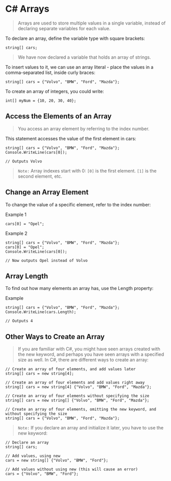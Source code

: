 # C# Arrays

> Arrays are used to store multiple values in a single variable, instead of declaring separate variables for each value.

To declare an array, define the variable type with square brackets:

```
string[] cars;
```

> We have now declared a variable that holds an array of strings.

To insert values to it, we can use an array literal - place the values in a comma-separated list, inside curly braces:

```
string[] cars = {"Volvo", "BMW", "Ford", "Mazda"};
```

To create an array of integers, you could write:

```
int[] myNum = {10, 20, 30, 40};
```

## Access the Elements of an Array

> You access an array element by referring to the index number.

This statement accesses the value of the first element in cars:

```
string[] cars = {"Volvo", "BMW", "Ford", "Mazda"};
Console.WriteLine(cars[0]);

// Outputs Volvo
```

> `Note:` Array indexes start with 0: `[0]` is the first element. `[1]` is the second element, etc.

## Change an Array Element

To change the value of a specific element, refer to the index number:

Example 1
```
cars[0] = "Opel";
```

Example 2
```
string[] cars = {"Volvo", "BMW", "Ford", "Mazda"};
cars[0] = "Opel";
Console.WriteLine(cars[0]);

// Now outputs Opel instead of Volvo
```

## Array Length

To find out how many elements an array has, use the Length property:

Example
```
string[] cars = {"Volvo", "BMW", "Ford", "Mazda"};
Console.WriteLine(cars.Length);

// Outputs 4
```

## Other Ways to Create an Array

> If you are familiar with C#, you might have seen arrays created with the new keyword, and perhaps you have seen arrays with a specified size as well. In C#, there are different ways to create an array:

```
// Create an array of four elements, and add values later
string[] cars = new string[4];

// Create an array of four elements and add values right away 
string[] cars = new string[4] {"Volvo", "BMW", "Ford", "Mazda"};

// Create an array of four elements without specifying the size 
string[] cars = new string[] {"Volvo", "BMW", "Ford", "Mazda"};

// Create an array of four elements, omitting the new keyword, and without specifying the size
string[] cars = {"Volvo", "BMW", "Ford", "Mazda"};
```

> `Note:` If you declare an array and initialize it later, you have to use the new keyword:

```
// Declare an array
string[] cars;

// Add values, using new
cars = new string[] {"Volvo", "BMW", "Ford"};

// Add values without using new (this will cause an error)
cars = {"Volvo", "BMW", "Ford"};
```




